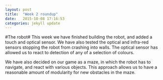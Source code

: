 ```yaml
---
layout: post
title:  "Week 2 roundup"
date:   2015-10-08 17:16:53
categories: jekyll update
---
```

#The robot#
This week we have finished building the robot, and added a touch and
optical sensor. We have also tested the optical and infra-red sensors
stopping the robot from crashing into walls. The optical sensor has
allowed us to react to detection of any of a selection of colours. 

We have also decided on our game as a maze, in which the robot has to
navigate, and react with various objects. This approach allows us to
have a reasonable amount of modularity for new obstacles in the maze.

[jekyll]:      http://jekyllrb.com
[jekyll-gh]:   https://github.com/jekyll/jekyll
[jekyll-help]: https://github.com/jekyll/jekyll-help
